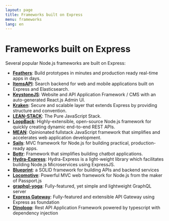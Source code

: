 ```yaml
---
layout: page
title: Frameworks built on Express
menu: frameworks
lang: en
---
```


# Frameworks built on Express

Several popular Node.js frameworks are built on Express:

- **[Feathers](http://feathersjs.com)**: Build prototypes in minutes and production ready real-time apps in days.
- **[ItemsAPI](https://www.itemsapi.com/)**: Search backend for web and mobile applications built on Express and Elasticsearch.
- **[KeystoneJS](http://keystonejs.com/)**: Website and API Application Framework / CMS with an auto-generated React.js Admin UI.
- **[Kraken](http://krakenjs.com/)**: Secure and scalable layer that extends Express by providing structure and convention.
- **[LEAN-STACK](http://lean-stack.io)**: The Pure JavaScript Stack.
- **[LoopBack](http://loopback.io)**: Highly-extensible, open-source Node.js framework for quickly creating dynamic end-to-end REST APIs.
- **[MEAN](http://mean.io/)**: Opinionated fullstack JavaScript framework that simplifies and accelerates web application development.
- **[Sails](http://sailsjs.org/)**: MVC framework for Node.js for building practical, production-ready apps.
- **[Bottr](http://bottr.co/)**: Framework that simplifies building chatbot applications.
- **[Hydra-Express](https://github.com/flywheelsports/fwsp-hydra-express)**: Hydra-Express is a light-weight library which facilitates building Node.js Microservices using ExpressJS.
- **[Blueprint](http://github.com/onehilltech/blueprint)**: a SOLID framework for building APIs and backend services
- **[Locomotive](http://locomotivejs.org/)**: Powerful MVC web framework for Node.js from the maker of Passport.js
- **[graphql-yoga](https://github.com/graphcool/graphql-yoga)**: Fully-featured, yet simple and lightweight GraphQL server 
- **[Express Gateway](https://express-gateway.io)**: Fully-featured and extensible API Gateway using Express as foundation
- **[Dinoloop](https://github.com/ParallelTask/dinoloop)**: Rest API Application Framework powered by typescript with dependency injection

